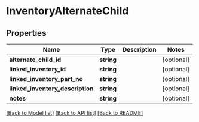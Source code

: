 # InventoryAlternateChild

## Properties
Name | Type | Description | Notes
------------ | ------------- | ------------- | -------------
**alternate_child_id** | **string** |  | [optional] 
**linked_inventory_id** | **string** |  | [optional] 
**linked_inventory_part_no** | **string** |  | [optional] 
**linked_inventory_description** | **string** |  | [optional] 
**notes** | **string** |  | [optional] 

[[Back to Model list]](../README.md#documentation-for-models) [[Back to API list]](../README.md#documentation-for-api-endpoints) [[Back to README]](../README.md)


